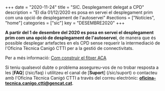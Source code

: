 +++
date        = "2020-11-24"
title       = "SIC. Desplegament delegat a CPD"
description = "El dia 01/12/2020 es posa en servei el desplegament prim com una opció de desplegament de l'autoservei"
#sections    = ["Notícies", "home"]
categories  = ["sic"]
key         = "DESEMBRE2020"
+++

**A partir del 1 de desembre del 2020 es posa en servei el desplegament prim com una opció de desplegament de l'autoservei**, de manera que és possible desplegar artefactes en els CPD sense requerir la intermediació de l'Oficina Tècnica Canigó CTTI per a la gestió de connectivitats.
<br/>

Per a més informació: [Com construir el fitxer ACA](/sic-welcome-pack/fitxer-aca/)
<br/>

Si teniu qualsevol dubte o problema assegureu-vos de no trobar resposta a les [**FAQ**] (/sic/faq) i utilitzeu el canal de [**Suport**] (/sic/suport)
o contacteu amb l'Oficina Tècnica Canigó CTTI a través del correu electrònic: **oficina-tecnica.canigo.ctti@gencat.cat**.
